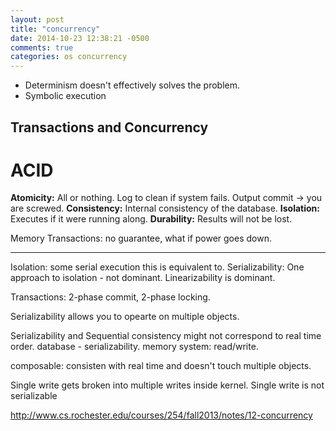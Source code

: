 ```yaml
---
layout: post
title: "concurrency"
date: 2014-10-23 12:38:21 -0500
comments: true
categories: os concurrency
---
```


* Determinism doesn't effectively solves the problem.
* Symbolic execution


Transactions and Concurrency
---

# ACID

**Atomicity:** All or nothing. Log to clean if system fails. Output commit -> you are screwed.
**Consistency:** Internal consistency of the database.
**Isolation:** Executes if it were running along.
**Durability:** Results will not be lost.

Memory Transactions: no guarantee, what if power goes down.

---

Isolation: some serial execution this is equivalent to.
Serializability: One approach to isolation - not dominant. Linearizability is dominant.

Transactions: 2-phase commit, 2-phase locking.

Serializability allows you to opearte on multiple objects.

Serializability and Sequential consistency might not correspond to real time order.
database - serializability. memory system: read/write.

composable: consisten with real time and doesn't touch multiple objects.


Single write gets broken into multiple writes inside kernel. Single write is not serializable

http://www.cs.rochester.edu/courses/254/fall2013/notes/12-concurrency






























